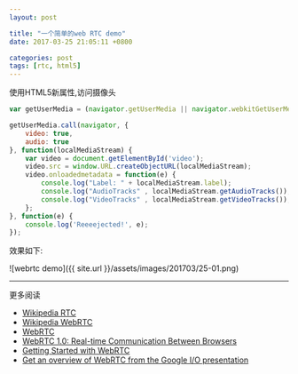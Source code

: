 ```yaml
---
layout: post

title: "一个简单的web RTC demo"
date: 2017-03-25 21:05:11 +0800

categories: post
tags: [rtc, html5]
---
```


使用HTML5新属性,访问摄像头

```javascript
var getUserMedia = (navigator.getUserMedia || navigator.webkitGetUserMedia || navigator.mozGetUserMedia || navigator.msGetUserMedia);

getUserMedia.call(navigator, {
    video: true,
    audio: true
}, function(localMediaStream) {
    var video = document.getElementById('video');
    video.src = window.URL.createObjectURL(localMediaStream);
    video.onloadedmetadata = function(e) {
        console.log("Label: " + localMediaStream.label);
        console.log("AudioTracks" , localMediaStream.getAudioTracks());
        console.log("VideoTracks" , localMediaStream.getVideoTracks());
    };
}, function(e) {
    console.log('Reeeejected!', e);
});
```

效果如下:

![webrtc demo]({{ site.url }}/assets/images/201703/25-01.png)


---
更多阅读
- [Wikipedia RTC](https://en.wikipedia.org/wiki/Real-time_communication)
- [Wikipedia WebRTC](https://en.wikipedia.org/wiki/WebRTC)
- [WebRTC](https://codelabs.developers.google.com/codelabs/webrtc-web/#0)
- [WebRTC 1.0: Real-time Communication Between Browsers](http://w3c.github.io/webrtc-pc/)
- [Getting Started with WebRTC](https://www.html5rocks.com/en/tutorials/webrtc/basics/)
- [Get an overview of WebRTC from the Google I/O presentation](https://io13webrtc.appspot.com/)
